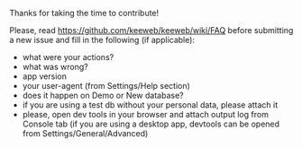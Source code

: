 Thanks for taking the time to contribute!

Please, read https://github.com/keeweb/keeweb/wiki/FAQ before submitting a new issue and fill in the following (if applicable):

- what were your actions?
- what was wrong?
- app version
- your user-agent (from Settings/Help section)
- does it happen on Demo or New database?
- if you are using a test db without your personal data, please attach it
- please, open dev tools in your browser and attach output log from Console tab 
    (if you are using a desktop app, devtools can be opened from Settings/General/Advanced)
